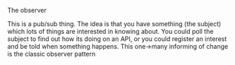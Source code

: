 The observer

This is a pub/sub thing.  The idea is that you have something (the subject) which lots of things are interested in knowing about.
You could poll the subject to find out how its doing on an API, or you could register an interest and be told when something happens.  This one->many informing of change is the classic observer pattern

